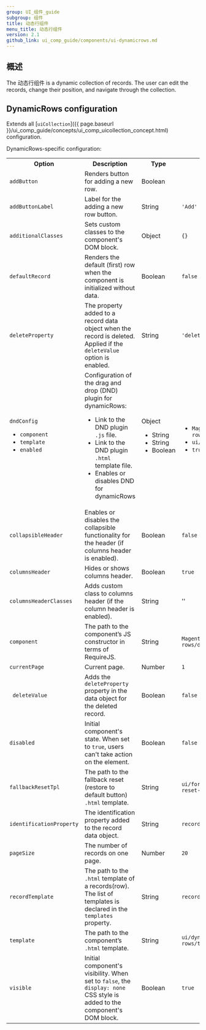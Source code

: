 ```yaml
---
group: UI_组件_guide
subgroup: 组件
title: 动态行组件
menu_title: 动态行组件
version: 2.1
github_link: ui_comp_guide/components/ui-dynamicrows.md
---
```


## 概述

The 动态行组件 is a dynamic collection of records. The user can edit the records, change their position, and navigate through the collection.

## DynamicRows configuration

Extends all [`uiCollection`]({{ page.baseurl }}/ui_comp_guide/concepts/ui_comp_uicollection_concept.html) configuration.

DynamicRows-specific  configuration:

<table>
  <tr>
    <th>
      Option
    </th>
    <th>
      Description
    </th>
    <th>
      Type
    </th>
    <th>
      Default
    </th>
  </tr>
  <tr>
    <td>
      <code>addButton</code>
    </td>
    <td>
      Renders button for adding a new row.
    </td>
    <td>
      Boolean
    </td>
    <td></td>
  </tr>
  <tr>
    <td>
      <code>addButtonLabel</code>
    </td>
    <td>
      Label for the adding a new row button.
    </td>
    <td>
      String
    </td>
    <td>
      <code>'Add'</code>
    </td>
  </tr>
  <tr>
    <td>
      <code>additionalClasses</code>
    </td>
    <td>
      Sets custom classes to the component's DOM block.
    </td>
    <td>
      Object
    </td>
    <td>
      <code>{}</code>
    </td>
  </tr>
  <tr>
    <td>
      <code>defaultRecord</code>
    </td>
    <td>
      Renders the default (first) row when the component is
      initialized without data.
    </td>
    <td>
      Boolean
    </td>
    <td>
      <code>false</code>
    </td>
  </tr>
  <tr>
    <td>
      <code>deleteProperty</code>
    </td>
    <td>
      The property added to a record data object when the record is
      deleted. Applied if the <code>deleteValue</code> option is
      enabled.
    </td>
    <td>
      String
    </td>
    <td>
      <code>'delete'</code>
    </td>
  </tr>
  <tr>
    <td>
      <code>dndConfig</code>
      <ul>
        <li><code>component</code>
        </li>
        <li><code>template</code>
        </li>
        <li><code>enabled</code>
        </li>
      </ul>
    </td>
    <td>
      Configuration of the drag and drop (DND) plugin for
      dynamicRows:
      <ul>
        <li>Link to the DND plugin <code>.js</code> file.
        </li>
        <li>Link to the DND plugin <code>.html</code> template
        file.
        </li>
        <li>Enables or disables DND for dynamicRows
        </li>
      </ul>
    </td>
    <td>
      Object
		<ul>
      <li>String</li>
      <li>String</li>
      <li>Boolean</li>
		</ul>
    </td>
    <td>
      <ul>
        <li>
          <code>Magento_Ui/js/dynamic-rows/dnd</code>
        </li>
        <li>
          <code>ui/dynamic-rows/cells/dnd</code>
        </li>
        <li><code>true</code>
        </li>
      </ul>
    </td>
  </tr>
  <tr>
    <td>
      <code>collapsibleHeader</code>
    </td>
    <td>
      Enables or disables the collapsible functionality for the
      header (if columns header is enabled).
    </td>
    <td>
      Boolean
    </td>
    <td>
      <code>false</code>
    </td>
  </tr>
  <tr>
    <td>
      <code>columnsHeader</code>
    </td>
    <td>
      Hides or shows columns header.
    </td>
    <td>
      Boolean
    </td>
    <td>
      <code>true</code>
    </td>
  </tr>
  <tr>
    <td>
      <code>columnsHeaderClasses</code>
    </td>
    <td>
      Adds custom class to columns header (if the column header is
      enabled).
    </td>
    <td>
      String
    </td>
    <td>
      ''
    </td>
  </tr>
  <tr>
    <td>
      <code>component</code>
    </td>
    <td>
      The path to the component’s JS constructor in terms of
      RequireJS.
    </td>
    <td>
      String
    </td>
    <td>
      <code>Magento_Ui/js/dynamic-rows/dynamic-rows</code>
    </td>
  </tr>
  <tr>
    <td>
      <code>currentPage</code>
    </td>
    <td>
      Current page.
    </td>
    <td>
      Number
    </td>
    <td>
      <code>1</code>
    </td>
  </tr>
  <tr>
    <td>
     <code> deleteValue</code>
    </td>
    <td>
      Adds the <code>deleteProperty</code> property in the data
      object for the deleted record.
    </td>
    <td>
      Boolean
    </td>
    <td>
      <code>false</code>
    </td>
  </tr>
  <tr>
    <td>
      <code>disabled</code>
    </td>
    <td>
      Initial component's state. When set to <code>true</code>, users can't
      take action on the element.
    </td>
    <td>
      Boolean
    </td>
    <td>
      <code>false</code>
    </td>
  </tr>
  <tr>
    <td>
      <code>fallbackResetTpl</code>
    </td>
    <td>
      The path to the fallback reset (restore to default button)
      <code>.html</code> template.
    </td>
    <td>
      String
    </td>
    <td>
      <code>ui/form/element/helper/fallback-reset-link</code>
    </td>
  </tr>
  <tr>
    <td>
      <code>identificationProperty</code>
    </td>
    <td>
      The identification property added to the record data object.
    </td>
    <td>
      String
    </td>
    <td>
      <code>record_id</code>
    </td>
  </tr>
  <tr>
    <td>
      <code>pageSize</code>
    </td>
    <td>
      The number of records on one page.
    </td>
    <td>
      Number
    </td>
    <td>
      <code>20</code>
    </td>
  </tr>
  <tr>
    <td>
      <code>recordTemplate</code>
    </td>
    <td>
      The path to the <code>.html</code> template of a records(row). The list of templates is declared in the <code>templates</code>
      property.
    </td>
    <td>
      String
    </td>
    <td>
      <code>record</code>
    </td>
  </tr>
  <tr>
    <td>
      <code>template</code>
    </td>
    <td>
      The path to the component’s <code>.html</code> template.
    </td>
    <td>
      String
    </td>
    <td>
      <code>ui/dynamic-rows/templates/default</code>
    </td>
  </tr>
  <tr>
    <td>
      <code>visible</code>
    </td>
    <td>
      Initial component's visibility. When set to <code>false</code>, the
      <code>display: none</code> CSS style is added to the
      component's DOM block.
    </td>
    <td>
      Boolean
    </td>
    <td>
      <code>true</code>
    </td>
  </tr>
</table>
